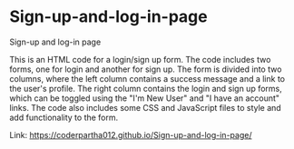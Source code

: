 # Sign-up-and-log-in-page
Sign-up and log-in page

This is an HTML code for a login/sign up form. The code includes two forms, one for login and another for sign up. 
The form is divided into two columns, where the left column contains a success message and a link to the user's profile.
The right column contains the login and sign up forms, which can be toggled using the "I'm New User" and "I have an account" links.
The code also includes some CSS and JavaScript files to style and add functionality to the form.

Link: https://coderpartha012.github.io/Sign-up-and-log-in-page/
